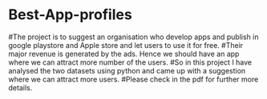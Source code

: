 # Best-App-profiles
#The project is to suggest an organisation who develop apps and publish in google playstore and Apple store and let users to use it for free.
#Their major revenue is generated by the ads. Hence we should have an app where we can attract more number of the users.
#So in this project I have analysed the two datasets using python and came up with a suggestion where we can attract more users.
#Please check in the pdf for further more details.
